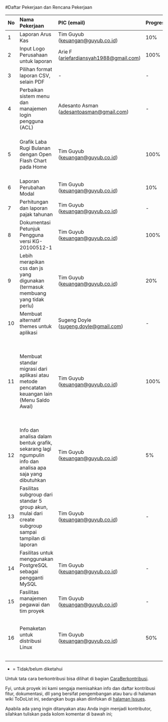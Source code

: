 #Daftar Pekerjaan dan Rencana Pekerjaan

| **No** | **Nama Pekerjaan** | **PIC (email)** | **Progress** | **Keterangan** |
|:-------|:-------------------|:----------------|:-------------|:---------------|
| 1 | Laporan Arus Kas | Tim Guyub (keuangan@guyub.co.id) | 10% | - |
| 2 | Input Logo Perusahaan untuk laporan | Arie F (ariefardiansyah1988@gmail.com)| 100% | Sudah tersedia di SVN |
| 3 | Pilihan format laporan CSV, selain PDF | - | - | - |
| 4 | Perbaikan sistem menu dan manajemen login pengguna (ACL) | Adesanto Asman (adesantoasman@gmail.com) | - | - |
| 5 | Grafik Laba Rugi Bulanan dengan Open Flash Chart pada Home | Tim Guyub (keuangan@guyub.co.id) | 100% | Done sudah ada di SVN sejak revisi ke 43 dan di rilis ke-2 yang akan datang |
| 6 | Laporan Perubahan Modal | Tim Guyub (keuangan@guyub.co.id) | 10% | - |
| 7 | Perhitungan dan laporan pajak tahunan | Tim Guyub (keuangan@guyub.co.id) | - | - |
| 8 | Dokumentasi Petunjuk Pengguna versi KG-20100512-1 | Tim Guyub (keuangan@guyub.co.id) | 100% | Sudah dirilis, tapi masih banyak typo |
| 9 | Lebih merapikan css dan js yang digunakan (termasuk membuang yang tidak perlu)	 | Tim Guyub (keuangan@guyub.co.id) | 20% | - |
| 10 | Membuat alternatif themes untuk aplikasi | Sugeng Doyle (sugeng.doyle@gmail.com) | - | Usulan via mailing list |
| 11 | Membuat standar migrasi dari aplikasi atau metode pencatatan keuangan lain (Menu Saldo Awal) | Tim Guyub (keuangan@guyub.co.id) | 100% | Sudah dibuatkan solusi berupa Input Saldo Awal pada Menu Administrasi. Akan tetapi kedepannya diharapkan ada fasilitas migrasi atau input data Bulk |
| 12 | Info dan analisa dalam bentuk grafik, sekarang lagi ngumpulin info dan analisa apa saja yang dibutuhkan  | Tim Guyub (keuangan@guyub.co.id) | 5% | - |
| 13 | Fasilitas subgroup dari standar 5 group akun, mulai dari create subgroup sampai tampilan di laporan  | Tim Guyub (keuangan@guyub.co.id) |- | - |
| 14 | Fasilitas untuk menggunakan PostgreSQL sebagai pengganti MySQL  | Tim Guyub (keuangan@guyub.co.id) |- | - |
| 15 | Fasilitas manajemen pegawai dan tim proyek  | Tim Guyub (keuangan@guyub.co.id) |- | - |
| 16 | Pemaketan untuk distribusi Linux  | Tim Guyub (keuangan@guyub.co.id) |50% | Sudah tersedia di halaman download dalam paket untuk Debian |

- = Tidak/belum diketahui

Untuk tata cara berkontribusi bisa dilihat di bagian [CaraBerkontribusi](http://code.google.com/p/keuangan-guyub/wiki/CaraBerkontribusi).

Fyi, untuk proyek ini kami sengaja memisahkan info dan daftar kontribusi fitur, dokumentasi, dll yang bersifat pengembangan atau baru di halaman wiki ToDoList ini, sedangkan bugs akan diinfokan di [halaman Issues](http://code.google.com/p/keuangan-guyub/issues/list).

Apabila ada yang ingin ditanyakan atau Anda ingin menjadi kontributor, silahkan tuliskan pada kolom komentar di bawah ini;
